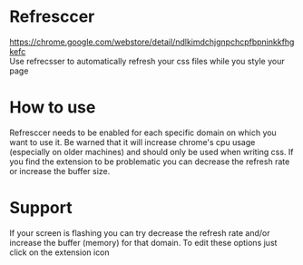 # Refresccer
https://chrome.google.com/webstore/detail/ndlkimdchjgnpchcpfbpninkkfhgkefc  
Use refrecsser to automatically refresh your css files while you style your page
# How to use
Refresccer needs to be enabled for each specific domain on which you want to use it. 
Be warned that it will increase chrome's cpu usage (especially on older machines) and should only be used when writing css. 
If you find the extension to be problematic you can decrease the refresh rate or increase the buffer size.
# Support
If your screen is flashing you can try decrease the refresh rate and/or increase the buffer (memory) for that domain.
To edit these options just click on the extension icon

